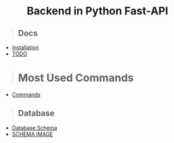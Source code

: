 <h1 align='center'>Backend in Python Fast-API</h1>

> ## Docs

- [Installation](./docs/INSTALLATION.md)
- [TODO](./docs/TODO.md)

> # Most Used Commands

- [Commands](docs/COMMANDS.md)

> ## Database

- [Database Schema](https://dbdiagram.io/d/6257933e2514c979032a5f7d)
- [SCHEMA IMAGE](../databse_schema.png)
